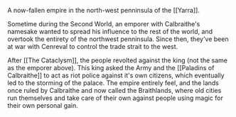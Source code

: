A now-fallen empire in the north-west penninsula of the [[Yarra]]. 

Sometime during the Second World, an emporer with Calbraithe's namesake wanted to spread his influence to the rest of the world, and overtook the entirety of the northwest penninsula. Since then, they've been at war with Cenreval to control the trade strait to the west.

After [[The Cataclysm]], the people revolted against the king (not the same as the emporer above). This king asked the Army and the [[Paladins of Calbraithe]] to act as riot police against it's own citizens, which eventually led to the storming of the palace. The empire entirely feel, and the lands once ruled by Calbraithe and now called the Braithlands, where old cities run themselves and take care of their own against people using magic for their own personal gain.
